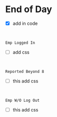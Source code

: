 # **End of Day**

- [x] add in code

<br>

`Emp Logged In`
- [ ] add css

<br>

`Reported Beyond 8`
- [ ] this add css 

<br>

`Emp W/O Log Out`
- [ ] this add css 

<br>

<br>
